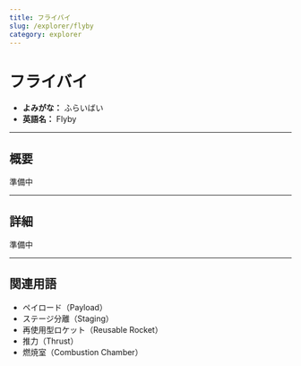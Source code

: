 ```yaml
---
title: フライバイ
slug: /explorer/flyby
category: explorer
---
```


# フライバイ

- **よみがな：** ふらいばい  
- **英語名：** Flyby  

---

## 概要

準備中  

---

## 詳細

準備中  

---

## 関連用語

- ペイロード（Payload）
- ステージ分離（Staging）
- 再使用型ロケット（Reusable Rocket）
- 推力（Thrust）
- 燃焼室（Combustion Chamber）
